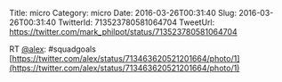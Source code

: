 Title: micro
Category: micro
Date: 2016-03-26T00:31:40
Slug: 2016-03-26T00:31:40
TwitterId: 713523780581064704
TweetUrl: https://twitter.com/mark_philpot/status/713523780581064704

RT [@alex](https://twitter.com/alex): #squadgoals [https://twitter.com/alex/status/713463620521201664/photo/1](https://twitter.com/alex/status/713463620521201664/photo/1)